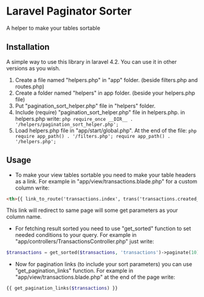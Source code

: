 # Laravel Paginator Sorter
A helper to make your tables sortable

## Installation
A simple way to use this library in laravel 4.2. You can use it in other versions as you wish.

1. Create a file named "helpers.php" in "app" folder. (beside filters.php and routes.php)
2. Create a folder named "helpers" in app folder. (beside your helpers.php file)
3. Put "pagination_sort_helper.php" file in "helpers" folder.
4. Include (require) "pagination_sort_helper.php" file in helpers.php.
in helpers.php write:
        ```php
        require_once __DIR__ . '/helpers/pagination_sort_helper.php';
        ```
5. Load helpers.php file in "app/start/global.php". At the end of the file:
        ```php
        require app_path() . '/filters.php';
        require app_path() . '/helpers.php';
        ```
	
## Usage
* To make your view tables sortable you need to make your table headers as a link.
For example in "app/view/transactions.blade.php" for a custom column write:
```html
<th>{{ link_to_route('transactions.index', trans('transactions.created_at'), get_sort_url('created_at')) }}</th>
```
This link will redirect to same page will some get parameters as your column name.
* For fetching result sorted you need to use "get_sorted" function to set needed conditions to your query.
For example in "app/controllers/TransactionsController.php" just write:
```php
$transactions = get_sorted($transactions, 'transactions')->paginate(10);
```
* Now for pagination links (to include your sort parameters) you can use "get_pagination_links" function.
For example in "app/view/transactions.blade.php" at the end of the page write:
```php
{{ get_pagination_links($transactions) }}
```